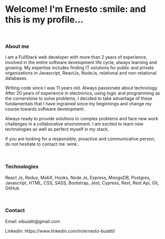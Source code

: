 <h1>Welcome! I'm Ernesto :smile: and this is my profile...</h1><br> 

<h3>About me</h3>
<p> I am a FullStack web developer with more than 2 years of experience, involved in the entire software development life cycle, always learning and growing. My expertise includes finding IT solutions for public and private organizations in Javascript, ReactJs, NodeJs, relational and non-relational databases.</p>
<p>Writing code since I was 11 years old. Always passionate about technology. After 20 years of experience in electronics, using logic and programming as the cornerstone to solve problems, I decided to take advantage of these fundamentals that I have ingrained since my beginnings and change my course towards software development.</p>
<p>Always ready to provide solutions to complex problems and face new work challenges in a collaborative environment. I am excited to learn new technologies as well as perfect myself in my stack. </p>
<p>If you are looking for a responsible, proactive and communicative person, do not hesitate to contact me :wink:.</p><br>

<h3>Technologies</h3>
<p>React Js, Redux, MobX, Hooks, Node Js, Express, MongoDB, Postgres, Javascript, HTML, CSS, SASS, Bootstrap, Jest, Cypress, Rest, Rest Api, Git, GitHub</p><br>

<h3>Contact</h3>
<p>Email: eibuiatti@gmail.com</p>
<p>Linkedin: https://www.linkedin.com/in/ernesto-buiatti/</p>



